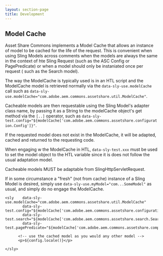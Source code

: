 ```yaml
---
layout: section-page
title: Development
---
```


## Model Cache

Asset Share Commons implements a Model Cache that allows an instance of model to be cached for the life of the request. This is convenient when using Sling Models across comments when the models are always the same in the context of hte Sling Request (such as the ASC Config or PagePredicate) or when a model should only be instaniated once per request ( such as the Search model).

The way the ModelCache is typically used is in an HTL script and the ModelCache model is retrieved normally via the `data-sly-use.modelCache` call such as `data-sly-use.modelCache="com.adobe.aem.commons.assetshare.util.ModelCache"`.

Cacheable models are then requestable using the Sling Model's adapter class name, by passing it as a String to the modelCache object's get method via the `[..]` operator, such as `data-sly-test.config="${modelCache['com.adobe.aem.commons.assetshare.configuration.Config']}"`.

If the requested model does not exist in the ModelCache, it will be adapted, cached and returned to the requesting code.

When engaging w the ModelCache in HTL, `data-sly-test.xxx` must be used to set the model object to the HTL variable since it is does not follow the usual adaptation model.

Cacheable models MUST be adaptable from SlingHttpServletRequest.

If in some circumstance a "fresh" (not from cache) instance of a Sling Model is desired, simply use `data-sly-use.myModel="com...SomeModel"` as usual, and simply do no engage the ModelCache.

```
<sly    data-sly-use.modelCache="com.adobe.aem.commons.assetshare.util.ModelCache"
        data-sly-test.config="${modelCache['com.adobe.aem.commons.assetshare.configuration.Config']}"
        data-sly-test.search="${modelCache['com.adobe.aem.commons.assetshare.search.Search']}"
        data-sly-test.pagePredicate="${modelCache['com.adobe.aem.commons.assetshare.components.predicates.PagePredicate']}">
      
      <!-- use the cached model as you would any other model -->
      <p>${config.locale()}</p>
        
</sly>        
```        
        

